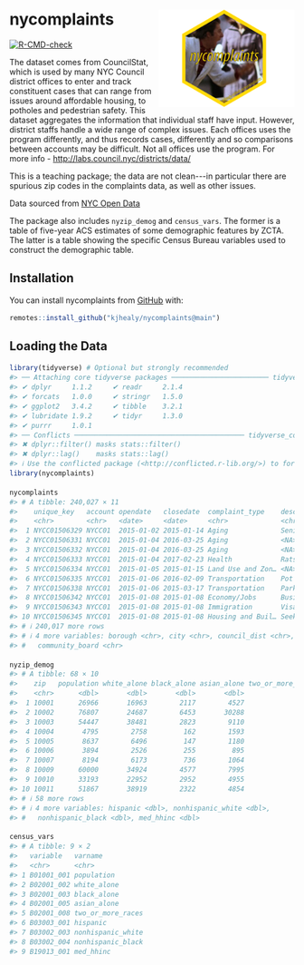 
<!-- README.md is generated from README.Rmd. Please edit that file -->



# nycomplaints <img src="man/figures/hex-nycomplaints-sm.png" align="right" width="240">

<!-- badges: start -->
[![R-CMD-check](https://github.com/kjhealy/nycomplaints/workflows/R-CMD-check/badge.svg)](https://github.com/kjhealy/nycomplaints/actions)
<!-- badges: end -->
The dataset comes from CouncilStat, which is used by many NYC Council district offices to enter and track constituent cases that can range from issues around affordable housing, to potholes and pedestrian safety. This dataset aggregates the information that individual staff have input. However, district staffs handle a wide range of complex issues. Each offices uses the program differently, and thus records cases, differently and so comparisons between accounts may be difficult. Not all offices use the program. For more info - http://labs.council.nyc/districts/data/

This is a teaching package; the data are not clean---in particular there are spurious zip codes in the complaints data, as well as other issues.

Data sourced from [NYC Open Data](https://data.cityofnewyork.us/City-Government/NYC-Council-Constituent-Services/9hzi-kbqb)

The package also includes `nyzip_demog` and `census_vars`. The former is a table of five-year ACS estimates of some demographic features by ZCTA. The latter is a table showing the specific Census Bureau variables used to construct the demographic table.


## Installation

You can install nycomplaints from [GitHub](https://github.com/kjhealy/nycomplaints) with:

``` r
remotes::install_github("kjhealy/nycomplaints@main")
```

## Loading the Data


```r
library(tidyverse) # Optional but strongly recommended
#> ── Attaching core tidyverse packages ──────────────────────── tidyverse 2.0.0 ──
#> ✔ dplyr     1.1.2     ✔ readr     2.1.4
#> ✔ forcats   1.0.0     ✔ stringr   1.5.0
#> ✔ ggplot2   3.4.2     ✔ tibble    3.2.1
#> ✔ lubridate 1.9.2     ✔ tidyr     1.3.0
#> ✔ purrr     1.0.1     
#> ── Conflicts ────────────────────────────────────────── tidyverse_conflicts() ──
#> ✖ dplyr::filter() masks stats::filter()
#> ✖ dplyr::lag()    masks stats::lag()
#> ℹ Use the conflicted package (<http://conflicted.r-lib.org/>) to force all conflicts to become errors
library(nycomplaints)

nycomplaints
#> # A tibble: 240,027 × 11
#>    unique_key   account opendate   closedate  complaint_type    descriptor zip  
#>    <chr>        <chr>   <date>     <date>     <chr>             <chr>      <chr>
#>  1 NYCC01506329 NYCC01  2015-01-02 2015-01-14 Aging             Senior Ce… 11220
#>  2 NYCC01506331 NYCC01  2015-01-04 2016-03-25 Aging             <NA>       11373
#>  3 NYCC01506332 NYCC01  2015-01-04 2016-03-25 Aging             <NA>       11373
#>  4 NYCC01506333 NYCC01  2015-01-04 2017-02-23 Health            Rats/Rode… 10006
#>  5 NYCC01506334 NYCC01  2015-01-05 2015-01-15 Land Use and Zon… <NA>       10003
#>  6 NYCC01506335 NYCC01  2015-01-06 2016-02-09 Transportation    Pot Holes  10002
#>  7 NYCC01506338 NYCC01  2015-01-06 2015-03-17 Transportation    Parking P… 10002
#>  8 NYCC01506342 NYCC01  2015-01-08 2015-01-08 Economy/Jobs      Business … 11355
#>  9 NYCC01506343 NYCC01  2015-01-08 2015-01-08 Immigration       Visas      10002
#> 10 NYCC01506345 NYCC01  2015-01-08 2015-01-08 Housing and Buil… Seeking a… 10013
#> # ℹ 240,017 more rows
#> # ℹ 4 more variables: borough <chr>, city <chr>, council_dist <chr>,
#> #   community_board <chr>

nyzip_demog
#> # A tibble: 68 × 10
#>    zip   population white_alone black_alone asian_alone two_or_more_races
#>    <chr>      <dbl>       <dbl>       <dbl>       <dbl>             <dbl>
#>  1 10001      26966       16963        2117        4527              2178
#>  2 10002      76807       24687        6453       30288              5880
#>  3 10003      54447       38481        2823        9110              2967
#>  4 10004       4795        2758         162        1593               262
#>  5 10005       8637        6496         147        1180               535
#>  6 10006       3894        2526         255         895               150
#>  7 10007       8194        6173         736        1064                78
#>  8 10009      60000       34924        4577        7995              5469
#>  9 10010      33193       22952        2952        4955              1491
#> 10 10011      51867       38919        2322        4854              3795
#> # ℹ 58 more rows
#> # ℹ 4 more variables: hispanic <dbl>, nonhispanic_white <dbl>,
#> #   nonhispanic_black <dbl>, med_hhinc <dbl>

census_vars
#> # A tibble: 9 × 2
#>   variable   varname          
#>   <chr>      <chr>            
#> 1 B01001_001 population       
#> 2 B02001_002 white_alone      
#> 3 B02001_003 black_alone      
#> 4 B02001_005 asian_alone      
#> 5 B02001_008 two_or_more_races
#> 6 B03003_001 hispanic         
#> 7 B03002_003 nonhispanic_white
#> 8 B03002_004 nonhispanic_black
#> 9 B19013_001 med_hhinc
```
